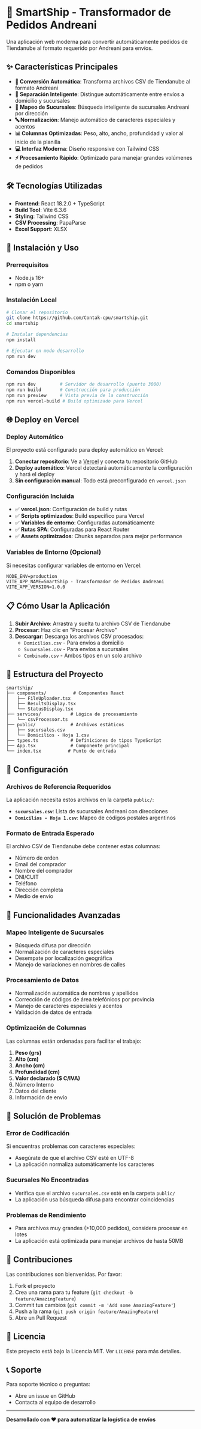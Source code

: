 # 🚀 SmartShip - Transformador de Pedidos Andreani

Una aplicación web moderna para convertir automáticamente pedidos de Tiendanube al formato requerido por Andreani para envíos.

## ✨ Características Principales

- **🔄 Conversión Automática**: Transforma archivos CSV de Tiendanube al formato Andreani
- **📍 Separación Inteligente**: Distingue automáticamente entre envíos a domicilio y sucursales
- **🎯 Mapeo de Sucursales**: Búsqueda inteligente de sucursales Andreani por dirección
- **🔤 Normalización**: Manejo automático de caracteres especiales y acentos
- **📊 Columnas Optimizadas**: Peso, alto, ancho, profundidad y valor al inicio de la planilla
- **💻 Interfaz Moderna**: Diseño responsive con Tailwind CSS
- **⚡ Procesamiento Rápido**: Optimizado para manejar grandes volúmenes de pedidos

## 🛠️ Tecnologías Utilizadas

- **Frontend**: React 18.2.0 + TypeScript
- **Build Tool**: Vite 6.3.6
- **Styling**: Tailwind CSS
- **CSV Processing**: PapaParse
- **Excel Support**: XLSX

## 🚀 Instalación y Uso

### Prerrequisitos
- Node.js 16+ 
- npm o yarn

### Instalación Local
```bash
# Clonar el repositorio
git clone https://github.com/Contak-cpu/smartship.git
cd smartship

# Instalar dependencias
npm install

# Ejecutar en modo desarrollo
npm run dev
```

### Comandos Disponibles
```bash
npm run dev         # Servidor de desarrollo (puerto 3000)
npm run build       # Construcción para producción
npm run preview     # Vista previa de la construcción
npm run vercel-build # Build optimizado para Vercel
```

## 🌐 Deploy en Vercel

### Deploy Automático
El proyecto está configurado para deploy automático en Vercel:

1. **Conectar repositorio**: Ve a [Vercel](https://vercel.com) y conecta tu repositorio GitHub
2. **Deploy automático**: Vercel detectará automáticamente la configuración y hará el deploy
3. **Sin configuración manual**: Todo está preconfigurado en `vercel.json`

### Configuración Incluida
- ✅ **vercel.json**: Configuración de build y rutas
- ✅ **Scripts optimizados**: Build específico para Vercel
- ✅ **Variables de entorno**: Configuradas automáticamente
- ✅ **Rutas SPA**: Configuradas para React Router
- ✅ **Assets optimizados**: Chunks separados para mejor performance

### Variables de Entorno (Opcional)
Si necesitas configurar variables de entorno en Vercel:
```
NODE_ENV=production
VITE_APP_NAME=SmartShip - Transformador de Pedidos Andreani
VITE_APP_VERSION=1.0.0
```

## 📋 Cómo Usar la Aplicación

1. **Subir Archivo**: Arrastra y suelta tu archivo CSV de Tiendanube
2. **Procesar**: Haz clic en "Procesar Archivo" 
3. **Descargar**: Descarga los archivos CSV procesados:
   - `Domicilios.csv` - Para envíos a domicilio
   - `Sucursales.csv` - Para envíos a sucursales
   - `Combinado.csv` - Ambos tipos en un solo archivo

## 📁 Estructura del Proyecto

```
smartship/
├── components/          # Componentes React
│   ├── FileUploader.tsx
│   ├── ResultsDisplay.tsx
│   └── StatusDisplay.tsx
├── services/           # Lógica de procesamiento
│   └── csvProcessor.ts
├── public/             # Archivos estáticos
│   ├── sucursales.csv
│   └── Domicilios - Hoja 1.csv
├── types.ts            # Definiciones de tipos TypeScript
├── App.tsx             # Componente principal
└── index.tsx          # Punto de entrada
```

## 🔧 Configuración

### Archivos de Referencia Requeridos

La aplicación necesita estos archivos en la carpeta `public/`:

- **`sucursales.csv`**: Lista de sucursales Andreani con direcciones
- **`Domicilios - Hoja 1.csv`**: Mapeo de códigos postales argentinos

### Formato de Entrada Esperado

El archivo CSV de Tiendanube debe contener estas columnas:
- Número de orden
- Email del comprador
- Nombre del comprador
- DNI/CUIT
- Teléfono
- Dirección completa
- Medio de envío

## 🎯 Funcionalidades Avanzadas

### Mapeo Inteligente de Sucursales
- Búsqueda difusa por dirección
- Normalización de caracteres especiales
- Desempate por localización geográfica
- Manejo de variaciones en nombres de calles

### Procesamiento de Datos
- Normalización automática de nombres y apellidos
- Corrección de códigos de área telefónicos por provincia
- Manejo de caracteres especiales y acentos
- Validación de datos de entrada

### Optimización de Columnas
Las columnas están ordenadas para facilitar el trabajo:
1. **Peso (grs)**
2. **Alto (cm)**
3. **Ancho (cm)**
4. **Profundidad (cm)**
5. **Valor declarado ($ C/IVA)**
6. Número Interno
7. Datos del cliente
8. Información de envío

## 🐛 Solución de Problemas

### Error de Codificación
Si encuentras problemas con caracteres especiales:
- Asegúrate de que el archivo CSV esté en UTF-8
- La aplicación normaliza automáticamente los caracteres

### Sucursales No Encontradas
- Verifica que el archivo `sucursales.csv` esté en la carpeta `public/`
- La aplicación usa búsqueda difusa para encontrar coincidencias

### Problemas de Rendimiento
- Para archivos muy grandes (>10,000 pedidos), considera procesar en lotes
- La aplicación está optimizada para manejar archivos de hasta 50MB

## 🤝 Contribuciones

Las contribuciones son bienvenidas. Por favor:

1. Fork el proyecto
2. Crea una rama para tu feature (`git checkout -b feature/AmazingFeature`)
3. Commit tus cambios (`git commit -m 'Add some AmazingFeature'`)
4. Push a la rama (`git push origin feature/AmazingFeature`)
5. Abre un Pull Request

## 📄 Licencia

Este proyecto está bajo la Licencia MIT. Ver `LICENSE` para más detalles.

## 📞 Soporte

Para soporte técnico o preguntas:
- Abre un issue en GitHub
- Contacta al equipo de desarrollo

---

**Desarrollado con ❤️ para automatizar la logística de envíos**